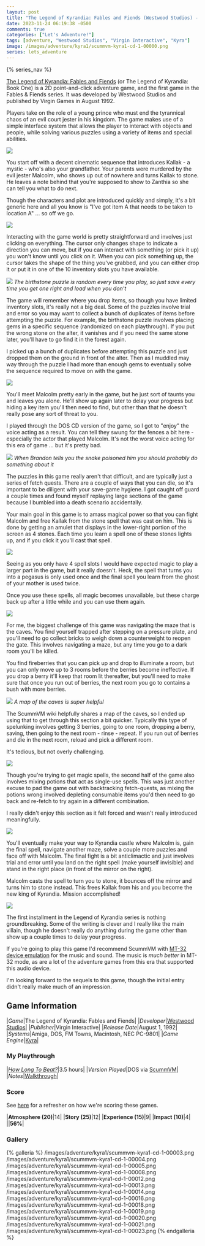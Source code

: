 ```yaml
---
layout: post
title: "The Legend of Kyrandia: Fables and Fiends (Westwood Studios) - 1992"
date: 2023-11-24 06:19:38 -0500
comments: true
categories: ["Let's Adventure!"]
tags: [adventure, "Westwood Studios", "Virgin Interactive", "Kyra"]
image: /images/adventure/kyra1/scummvm-kyra1-cd-1-00000.png
series: lets_adventure
---
```

{% series_nav %}

[The Legend of Kyrandia: Fables and Fiends](https://en.wikipedia.org/wiki/The_Legend_of_Kyrandia) (or The Legend of Kyrandia: Book One) is a 2D point-and-click adventure game, and the first game in the Fables & Fiends series. It was developed by Westwood Studios and published by Virgin Games in August 1992.

Players take on the role of a young prince who must end the tyrannical chaos of an evil court jester in his kingdom. The game makes use of a simple interface system that allows the player to interact with objects and people, while solving various puzzles using a variety of items and special abilities.

![](/images/adventure/kyra1/scummvm-kyra1-cd-1-00001.png)

You start off with a decent cinematic sequence that introduces Kallak - a mystic - who's also your grandfather. Your parents were murdered by the evil jester Malcolm, who shows up out of nowhere and turns Kallak to stone. He leaves a note behind that you're supposed to show to Zanthia so she can tell you what to do next.

Though the characters and plot are introduced quickly and simply, it's a bit generic here and all you know is "I've got item A that needs to be taken to location A" ... so off we go.

![](/images/adventure/kyra1/scummvm-kyra1-cd-1-00002.png)

Interacting with the game world is pretty straightforward and involves just clicking on everything. The cursor only changes shape to indicate a direction you can move, but if you can interact with something (or pick it up) you won't know until you click on it. When you can pick something up, the cursor takes the shape of the thing you've grabbed, and you can either drop it or put it in one of the 10 inventory slots you have available.

![](/images/adventure/kyra1/scummvm-kyra1-cd-1-00009.png)
_The birthstone puzzle is random every time you play, so just save every time you get one right and load when you don't_

The game will remember where you drop items, so though you have limited inventory slots, it's really not a big deal. Some of the puzzles involve trial and error so you may want to collect a bunch of duplicates of items before attempting the puzzle. For example, the birthstone puzzle involves placing gems in a specific sequence (randomized on each playthrough). If you put the wrong stone on the alter, it vanishes and if you need the same stone later, you'll have to go find it in the forest again.

I picked up a bunch of duplicates before attempting this puzzle and just dropped them on the ground in front of the alter. Then as I muddled may way through the puzzle I had more than enough gems to eventually solve the sequence required to move on with the game.

![](/images/adventure/kyra1/scummvm-kyra1-cd-1-00010.png)

You'll meet Malcolm pretty early in the game, but he just sort of taunts you and leaves you alone. He'll show up again later to delay your progress but hiding a key item you'll then need to find, but other than that he doesn't really pose any sort of threat to you.

I played through the DOS CD version of the game, so I got to "enjoy" the voice acting as a result. You can tell they swung for the fences a bit here - especially the actor that played Malcolm. It's not the worst voice acting for this era of game ... but it's pretty bad.

![](/images/adventure/kyra1/scummvm-kyra1-cd-1-00006.png)
_When Brandon tells you the snake poisoned him you should probably do something about it_

The puzzles in this game really aren't that difficult, and are typically just a series of fetch quests. There are a couple of ways that you can die, so it's important to be diligent with your save-game hygiene. I got caught off guard a couple times and found myself replaying large sections of the game because I bumbled into a death scenario accidentally.

Your main goal in this game is to amass magical power so that you can fight Malcolm and free Kallak from the stone spell that was cast on him. This is done by getting an amulet that displays in the lower-right portion of the screen as 4 stones. Each time you learn a spell one of these stones lights up, and if you click it you'll cast that spell.

![](/images/adventure/kyra1/scummvm-kyra1-cd-1-00017.png)

Seeing as you only have 4 spell slots I would have expected magic to play a larger part in the game, but it really doesn't. Heck, the spell that turns you into a pegasus is only used once and the final spell you learn from the ghost of your mother is used twice.

Once you use these spells, all magic becomes unavailable, but these charge back up after a little while and you can use them again.

![](/images/adventure/kyra1/scummvm-kyra1-cd-1-00011.png)

For me, the biggest challenge of this game was navigating the maze that is the caves. You find yourself trapped after stepping on a pressure plate, and you'll need to go collect bricks to weigh down a counterweight to reopen the gate. This involves navigating a maze, but any time you go to a dark room you'll be killed.

You find fireberries that you can pick up and drop to illuminate a room, but you can only move up to 3 rooms before the berries become ineffective. If you drop a berry it'll keep that room lit thereafter, but you'll need to make sure that once you run out of berries, the next room you go to contains a bush with more berries.

![](https://wiki.scummvm.org/images/6/64/Kyramap2.png)
_A map of the caves is super helpful_

The ScummVM wiki helpfully shares a map of the caves, so I ended up using that to get through this section a bit quicker. Typically this type of spelunking involves getting 3 berries, going to one room, dropping a berry, saving, then going to the next room - rinse - repeat. If you run out of berries and die in the next room, reload and pick a different room.

It's tedious, but not overly challenging.

![](/images/adventure/kyra1/scummvm-kyra1-cd-1-00015.png)

Though you're trying to get magic spells, the second half of the game also involves mixing potions that act as single-use spells. This was just another excuse to pad the game out with backtracking fetch-quests, as mixing the potions wrong involved depleting consumable items you'd then need to go back and re-fetch to try again in a different combination.

I really didn't enjoy this section as it felt forced and wasn't really introduced meaningfully.

![](/images/adventure/kyra1/scummvm-kyra1-cd-1-00022.png)

You'll eventually make your way to Kyrandia castle where Malcolm is, gain the final spell, navigate another maze, solve a couple more puzzles and face off with Malcolm. The final fight is a bit anticlimactic and just involves trial and error until you land on the right spell (make yourself invisible) and stand in the right place (in front of the mirror on the right).

Malcolm casts the spell to turn you to stone, it bounces off the mirror and turns him to stone instead. This frees Kallak from his and you become the new king of Kyrandia. Mission accomplished!

![](/images/adventure/kyra1/scummvm-kyra1-cd-1-00024.png)

The first installment in the Legend of Kyrandia series is nothing groundbreaking. Some of the writing is clever and I really like the main villain, though he doesn't really do anything during the game other than show up a couple times to delay your progress.

If you're going to play this game I'd recommend ScummVM with [MT-32 device emulation](https://docs.scummvm.org/en/v2.6.1/advanced_topics/understand_audio.html#what-is-mt-32) for the music and sound. The music is _much better_ in MT-32 mode, as are a lot of the adventure games from this era that supported this audio device.

I'm looking forward to the sequels to this game, though the initial entry didn't really make much of an impression.

## Game Information

|*Game*|The Legend of Kyrandia: Fables and Fiends|
|*Developer*|[Westwood Studios](https://en.wikipedia.org/wiki/Westwood_Studios)|
|*Publisher*|Virgin Interactive|
|*Release Date*|August 1, 1992|
|*Systems*|Amiga, DOS, FM Towns, Macintosh, NEC PC-9801|
|*Game Engine*|[Kyra](https://wiki.scummvm.org/index.php?title=Kyra)|

### My Playthrough

|[*How Long To Beat?*](https://howlongtobeat.com/game/10015)|3.5 hours|
|*Version Played*|DOS via [ScummVM](https://www.scummvm.org/)|
|*Notes*|[Walkthrough](https://www.walkthroughking.com/text/legendofkyrandia.aspx)|

### Score

See [here](https://www.alexbevi.com/blog/2021/07/28/adventure-games-1980-1999/#scoring) for a refresher on how we're scoring these games.

|**Atmosphere (20)**|14|
|**Story (25)**|12|
|**Experience (15)**|9|
|**Impact (10)**|4|
||**56%**|

### Gallery

{% galleria %}
/images/adventure/kyra1/scummvm-kyra1-cd-1-00003.png
/images/adventure/kyra1/scummvm-kyra1-cd-1-00004.png
/images/adventure/kyra1/scummvm-kyra1-cd-1-00005.png
/images/adventure/kyra1/scummvm-kyra1-cd-1-00008.png
/images/adventure/kyra1/scummvm-kyra1-cd-1-00012.png
/images/adventure/kyra1/scummvm-kyra1-cd-1-00013.png
/images/adventure/kyra1/scummvm-kyra1-cd-1-00014.png
/images/adventure/kyra1/scummvm-kyra1-cd-1-00016.png
/images/adventure/kyra1/scummvm-kyra1-cd-1-00018.png
/images/adventure/kyra1/scummvm-kyra1-cd-1-00019.png
/images/adventure/kyra1/scummvm-kyra1-cd-1-00020.png
/images/adventure/kyra1/scummvm-kyra1-cd-1-00021.png
/images/adventure/kyra1/scummvm-kyra1-cd-1-00023.png
{% endgalleria %}
